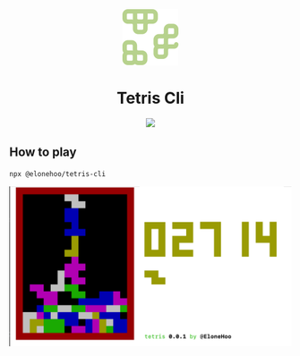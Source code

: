 <div align="center">
<img src="./public/logo.svg" height="100" />
</div>

<h1 align="center">Tetris Cli</h1>

<div align="center">
<a href="https://www.npmjs.com/package/@elonehoo/tetris-cli"><img src="https://img.shields.io/npm/v/@elonehoo/tetris-cli?color=a1b858&label="></a>
</div>

## How to play

```bash
npx @elonehoo/tetris-cli
```

![step1.png](./public/step1.png)
